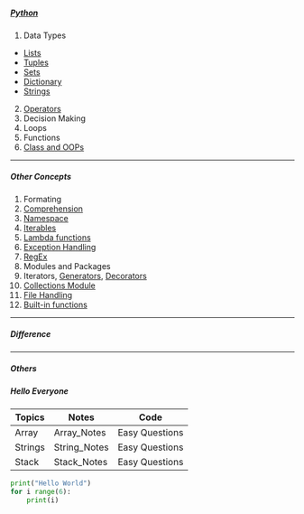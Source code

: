 ##### [Python](https://github.com/kishorchannal/Python/blob/main/All%20Files/Python%201.ipynb)
1. Data Types
  * [Lists](https://github.com/kishorchannal/Python/blob/main/All%20Files/lists.ipynb)
  * [Tuples](https://github.com/kishorchannal/Python/blob/main/All%20Files/tuples.ipynb)
  * [Sets](https://github.com/kishorchannal/Python/blob/main/All%20Files/sets.ipynb)
  * [Dictionary](https://github.com/kishorchannal/Python/blob/main/All%20Files/dictionary.ipynb)
  * [Strings](https://github.com/kishorchannal/Python/blob/main/All%20Files/strings.ipynb)
2. [Operators](https://github.com/kishorchannal/Python/blob/main/All%20Files/thisPageReadme.md)
3. Decision Making
4. Loops
5. Functions
6. [Class and OOPs](https://github.com/kishorchannal/Python/blob/main/All%20Files/class_oops.ipynb)
----
##### Other Concepts
1. Formating
2. [Comprehension](https://github.com/kishorchannal/Python/blob/main/All%20Files/comprehension.ipynb)
3. [Namespace](https://github.com/kishorchannal/Python/blob/main/All%20Files/namespace.ipynb)
4. [Iterables](https://www.pythonlikeyoumeanit.com/Module2_EssentialsOfPython/Iterables.html)
5. [Lambda functions](https://github.com/kishorchannal/Python/blob/main/All%20Files/lambda_functions.ipynb)
6. [Exception Handling](https://github.com/kishorchannal/Python/blob/main/All%20Files/exception_handling.ipynb)
7. [RegEx](https://github.com/kishorchannal/Python/blob/main/All%20Files/regular_expression.ipynb)
8. Modules and Packages
9. Iterators, [Generators](https://github.com/kishorchannal/Python/blob/main/All%20Files/generators.ipynb), [Decorators](https://github.com/kishorchannal/Python/blob/main/All%20Files/decorators.ipynb)
10. [Collections Module](https://github.com/kishorchannal/Python/blob/main/All%20Files/collections_module.ipynb)
11. [File Handling](https://github.com/kishorchannal/Python/blob/main/All%20Files/file_handling.ipynb)
12. [Built-in functions](https://docs.python.org/3/library/functions.html)
--- 
##### Difference

--- 
##### Others


##### Hello Everyone

| Topics  | Notes        | Code           |
| ------- | ------------ | -------------- |
| Array   | Array_Notes  | Easy Questions |
| Strings | String_Notes | Easy Questions |
| Stack   | Stack_Notes  | Easy Questions |

````python
print("Hello World")
for i range(6):
    print(i)
````


